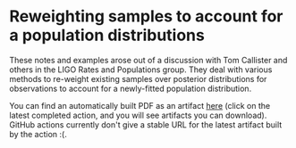 # Reweighting samples to account for a population distributions

These notes and examples arose out of a discussion with Tom Callister and others
in the LIGO Rates and Populations group.  They deal with various methods to
re-weight existing samples over posterior distributions for observations to
account for a newly-fitted population distribution.

You can find an automatically built PDF as an artifact [here](https://github.com/farr/Reweighting/actions) (click on the latest completed action, and you will see artifacts you can download).  GitHub actions currently don't give a stable URL for the latest artifact built by the action :(.
